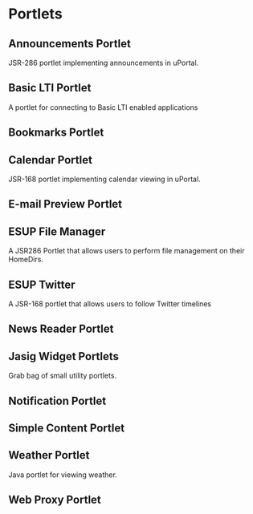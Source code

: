 # Portlets

## Announcements Portlet
JSR-286 portlet implementing announcements in uPortal.

## Basic LTI Portlet
A portlet for connecting to Basic LTI enabled applications

## Bookmarks Portlet

## Calendar Portlet
JSR-168 portlet implementing calendar viewing in uPortal.

## E-mail Preview Portlet

## ESUP File Manager
A JSR286 Portlet that allows users to perform file management on their HomeDirs.

## ESUP Twitter
A JSR-168 portlet that allows users to follow Twitter timelines

## News Reader Portlet

## Jasig Widget Portlets
Grab bag of small utility portlets.

## Notification Portlet

## Simple Content Portlet

## Weather Portlet
Java portlet for viewing weather.

## Web Proxy Portlet
